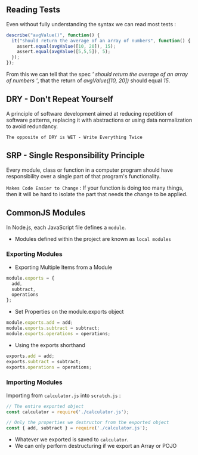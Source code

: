 ## Reading Tests
Even without fully understanding the syntax we can read most tests :
```javascript
describe("avgValue()", function() {
  it("should return the average of an array of numbers", function() {
    assert.equal(avgValue([10, 20]), 15);
    assert.equal(avgValue([5,5,5]), 5);
  });
});
```
From this we can tell that the spec *' should return the average of an array of numbers '*, that the return of *avgValue([10, 20])* should equal *15*.
## DRY - Don't Repeat Yourself
A principle of software development aimed at reducing repetition of software patterns, replacing it with abstractions or using data normalization to avoid redundancy.

`The opposite of DRY is WET - Write Everything Twice`
## SRP - Single Responsibility Principle
Every module, class or function in a computer program should have responsibility over a single part of that program's functionality.

`Makes Code Easier to Change` : If your function is doing too many things, then it will be hard to isolate the part that needs the change to be applied.
## CommonJS Modules
In Node.js, each JavaScript file defines a `module`.
- Modules defined within the project are known as `local modules`
### Exporting Modules
- Exporting Multiple Items from a Module
```javaScript
module.exports = {
  add,
  subtract,
  operations
};
```
- Set Properties on the module.exports object
```javaScript
module.exports.add = add;
module.exports.subtract = subtract;
module.exports.operations = operations;
```
- Using the exports shorthand
```javaScript
exports.add = add;
exports.subtract = subtract;
exports.operations = operations;
```
### Importing Modules
Importing from `calculator.js` into `scratch.js` :
```javaScript
// The entire exported object
const calculator = require('./calculator.js');

// Only the properties we destructor from the exported object
const { add, subtract } = require('./calculator.js');
```
- Whatever we exported is saved to `calculator`.
- We can only perform destructuring if we export an Array or POJO